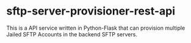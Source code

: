 # sftp-server-provisioner-rest-api
This is a API service written in Python-Flask that can provision multiple Jailed SFTP Accounts in the backend SFTP servers. 
